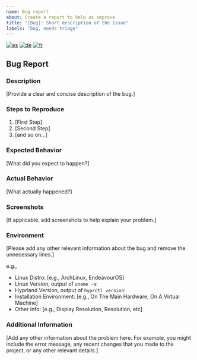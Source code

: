 ```yaml
---
name: Bug report
about: Create a report to help us improve
title: "[Bug]: Short description of the issue"
labels: "bug, needs triage"
---
```


<!--
Multi-language bug_report support
-->

<!-- [![en](https://img.shields.io/badge/lang-en-red.svg)](bug_report.md) -->
[![es](https://img.shields.io/badge/lang-es-yellow.svg)](bug_report.es.md)
[![de](https://img.shields.io/badge/lang-de-black.svg)](bug_report.de.md)
[![fr](https://img.shields.io/badge/lang-fr-blue.svg)](bug_report.fr.md)

## Bug Report

### Description

[Provide a clear and concise description of the bug.]

### Steps to Reproduce

1. [First Step]
2. [Second Step]
3. [and so on...]

### Expected Behavior

[What did you expect to happen?]

### Actual Behavior

[What actually happened?]

### Screenshots

[If applicable, add screenshots to help explain your problem.]

### Environment

[Please add any other relevant information about the bug and remove the unnecessary lines.]

e.g.,

- Linux Distro: [e.g., ArchLinux, EndeavourOS]
- Linux Version, output of `uname -a`:
- Hyprland Version, output of `hyprctl version`:
- Installation Environment: [e.g., On The Main Hardware, On A Virtual Machine]
- Other info: [e.g., Display Resolution, Resolution, etc]

### Additional Information

[Add any other information about the problem here. For example, you might include the error message, any recent changes that you made to the project, or any other relevant details.]
